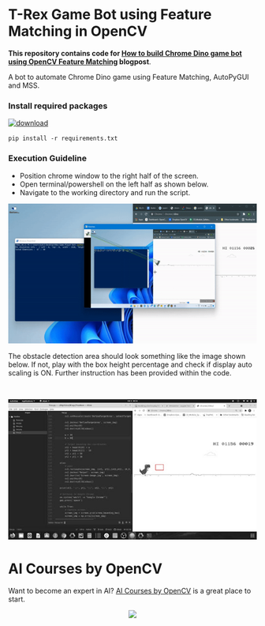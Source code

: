 # T-Rex Game Bot using Feature Matching in OpenCV

**This repository contains code for [How to build Chrome Dino game bot using OpenCV Feature Matching](https://learnopencv.com/how-to-build-chrome-dino-game-bot-using-opencv-feature-matching/) blogpost**.

A bot to automate Chrome Dino game using Feature Matching, AutoPyGUI and MSS.

### Install required packages

[<img src="https://learnopencv.com/wp-content/uploads/2022/07/download-button-e1657285155454.png" alt="download" width="200">](https://www.dropbox.com/sh/yjrnt9vhifvku8a/AABJaZvimTLz6PbaGCAbCGEVa?dl=1)

```
pip install -r requirements.txt
```
### Execution Guideline
 - Position chrome window to the right half of the screen.
 - Open terminal/powershell on the left half as shown below.
 - Navigate to the working directory and run the script.

<p align="center">
<img src="./Demo/tRexDemo.gif" alt="T-Rex Bot Demo")
</p>

The obstacle detection area should look something like the image shown below. If not,
play with the box height percentage and check if display auto scaling is ON. Further
instruction has been provided within the code.

<br>

<p align="center">
<img src="./Demo/Desired-Detection_area.jpg" alt="Detection_area")
</p>

# AI Courses by OpenCV

Want to become an expert in AI? [AI Courses by OpenCV](https://opencv.org/courses/) is a great place to start. 

<a href="https://opencv.org/courses/">
<p align="center"> 
<img src="https://learnopencv.com/wp-content/uploads/2023/01/AI-Courses-By-OpenCV-Github.png">
</p>
</a>